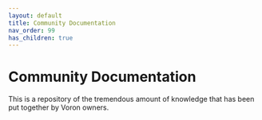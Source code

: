 ```yaml
---
layout: default
title: Community Documentation
nav_order: 99
has_children: true
---
```


# Community Documentation

This is a repository of the tremendous amount of knowledge that has been put together by Voron owners.